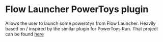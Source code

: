 # Flow Launcher PowerToys plugin
Allows the user to launch some powerotys from Flow Launcher.
Heavily based on / inspired by the similar plugin for PowerToys Run. That project can be found [here](https://github.com/microsoft/PowerToys)
